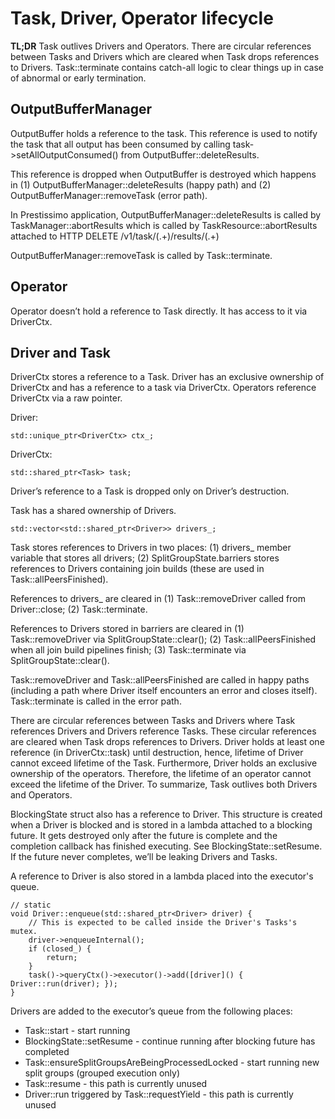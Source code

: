 # Task, Driver, Operator lifecycle

__TL;DR__ Task outlives Drivers and Operators. There are circular references between
Tasks and Drivers which are cleared when Task drops references to Drivers.
Task::terminate contains catch-all logic to clear things up in case of abnormal
or early termination.

## OutputBufferManager

OutputBuffer holds a reference to the task. This reference is used to
notify the task that all output has been consumed by calling
task->setAllOutputConsumed() from OutputBuffer::deleteResults.

This reference is dropped when OutputBuffer is destroyed which
happens in (1) OutputBufferManager::deleteResults (happy path) and
(2) OutputBufferManager::removeTask (error path).

In Prestissimo application, OutputBufferManager::deleteResults is called by
TaskManager::abortResults which is called by TaskResource::abortResults
attached to HTTP DELETE /v1/task/(.+)/results/(.+)

OutputBufferManager::removeTask is called by Task::terminate.

## Operator

Operator doesn’t hold a reference to Task directly. It has access to it via
DriverCtx.

## Driver and Task

DriverCtx stores a reference to a Task. Driver has an exclusive ownership of
DriverCtx and has a reference to a task via DriverCtx. Operators reference
DriverCtx via a raw pointer.

Driver:

    std::unique_ptr<DriverCtx> ctx_;

DriverCtx:

    std::shared_ptr<Task> task;

Driver’s reference to a Task is dropped only on Driver’s destruction.

Task has a shared ownership of Drivers.

    std::vector<std::shared_ptr<Driver>> drivers_;

Task stores references to Drivers in two places: (1) drivers_ member variable
that stores all drivers; (2) SplitGroupState.barriers stores references to
Drivers containing join builds (these are used in Task::allPeersFinished).

References to drivers_ are cleared in (1) Task::removeDriver called from
Driver::close; (2) Task::terminate.

References to Drivers stored in barriers are cleared in (1) Task::removeDriver
via SplitGroupState::clear(); (2) Task::allPeersFinished when all join build
pipelines finish; (3) Task::terminate via SplitGroupState::clear().

Task::removeDriver and Task::allPeersFinished are called in happy paths
(including a path where Driver itself encounters an error and closes itself).
Task::terminate is called in the error path.

There are circular references between Tasks and Drivers where Task references
Drivers and Drivers reference Tasks. These circular references are cleared when
Task drops references to Drivers. Driver holds at least one reference
(in DriverCtx::task) until destruction, hence, lifetime of Driver cannot exceed
lifetime of the Task. Furthermore, Driver holds an exclusive ownership of the
operators. Therefore, the lifetime of an operator cannot exceed the lifetime of
the Driver. To summarize, Task outlives both Drivers and Operators.

BlockingState struct also has a reference to Driver. This structure is created
when a Driver is blocked and is stored in a lambda attached to a blocking
future. It gets destroyed only after the future is complete and the completion
callback has finished executing. See BlockingState::setResume. If the future
never completes, we’ll be leaking Drivers and Tasks.

A reference to Driver is also stored in a lambda placed into the executor's
queue.

    // static
    void Driver::enqueue(std::shared_ptr<Driver> driver) {
        // This is expected to be called inside the Driver's Tasks's mutex.
        driver->enqueueInternal();
        if (closed_) {
            return;
        }
        task()->queryCtx()->executor()->add([driver]() { Driver::run(driver); });
    }

Drivers are added to the executor’s queue from the following places:
* Task::start - start running
* BlockingState::setResume - continue running after blocking future has completed
* Task::ensureSplitGroupsAreBeingProcessedLocked - start running new split groups (grouped execution only)
* Task::resume - this path is currently unused
* Driver::run triggered by Task::requestYield - this path is currently unused
